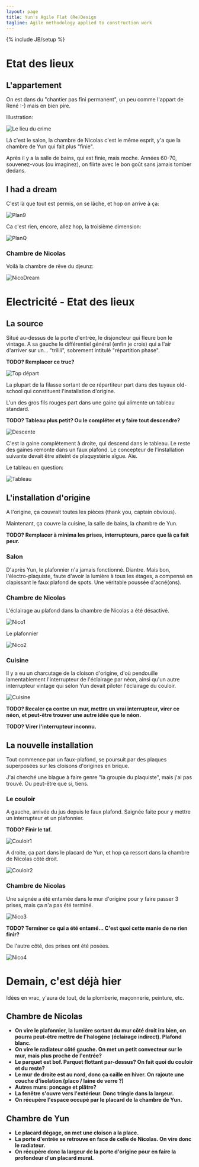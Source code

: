 ```yaml
---
layout: page
title: Yun's Agile Flat (Re)Design
tagline: Agile methodology applied to construction work
---
```

{% include JB/setup %}

# Etat des lieux

## L'appartement

On est dans du "chantier pas fini permanent", un peu comme l'appart de René :-) mais en bien pire.

Illustration:

![Le lieu du crime](appart.jpg)

Là c'est le salon, la chambre de Nicolas c'est le même esprit, y'a que la chambre de Yun qui fait plus "finie".

Après il y a la salle de bains, qui est finie, mais moche. Années 60-70, souvenez-vous (ou imaginez), on flirte avec le bon goût sans jamais tomber dedans.

## I had a dream

C'est là que tout est permis, on se lâche, et hop on arrive à ça:

![Plan9](schemaElecDone.png)

Ca c'est rien, encore, allez hop, la troisième dimension:

![PlanQ](yunHome.jpg)

### Chambre de Nicolas

Voilà la chambre de rêve du djeunz:

![NicoDream](nicodream.png)

# Electricité - Etat des lieux

## La source

Situé au-dessus de la porte d'entrée, le disjoncteur qui fleure bon le vintage. A sa gauche le différentiel général (enfin je crois) qui a l'air d'arriver sur un... "trilili", sobrement intitulé "répartition phase".

**TODO? Remplacer ce truc?**

![Top départ](depart.jpg)

La plupart de la filasse sortant de ce répartiteur part dans des tuyaux old-school qui constituent l'installation d'origine.

L'un des gros fils rouges part dans une gaine qui alimente un tableau standard.

**TODO? Tableau plus petit? Ou le compléter et y faire tout descendre?**

![Descente](secondaire.jpg)

C'est la gaine complètement à droite, qui descend dans le tableau. Le reste des gaines remonte dans un faux plafond. Le concepteur de l'installation suivante devait être atteint de plaquystérie aïgue. Aïe.

Le tableau en question:

![Tableau](tableau.png)

## L'installation d'origine

A l'origine, ça couvrait toutes les pièces (thank you, captain obvious).

Maintenant, ça couvre la cuisine, la salle de bains, la chambre de Yun.

**TODO? Remplacer à minima les prises, interrupteurs, parce que là ça fait peur.**

### Salon

D'après Yun, le plafonnier n'a jamais fonctionné. Diantre. Mais bon, l'électro-plaquiste, faute d'avoir la lumière à tous les étages, a compensé en clapissant le faux plafond de spots. Une véritable poussée d'acné(ons).

### Chambre de Nicolas

L'éclairage au plafond dans la chambre de Nicolas a été désactivé.

![Nico1](nico1.png)

Le plafonnier

![Nico2](nico2.jpg)

### Cuisine

Il y a eu un charcutage de la cloison d'origine, d'où pendouille lamentablement l'interrupteur de l'éclairage par néon, ainsi qu'un autre interrupteur vintage qui selon Yun devait piloter l'éclairage du couloir.

![Cuisine](cuisine.png)

**TODO? Recaler ça contre un mur, mettre un vrai interrupteur, virer ce néon, et peut-être trouver une autre idée que le néon.**

**TODO? Virer l'interrupteur inconnu.**

## La nouvelle installation

Tout commence par un faux-plafond, se poursuit par des plaques superposées sur les cloisons d'origines en brique.

J'ai cherché une blague à faire genre "la groupie du plaquiste", mais j'ai pas trouvé. Ou peut-être que si, tiens.

### Le couloir

A gauche, arrivée du jus depuis le faux plafond. Saignée faite pour y mettre un interrupteur et un plafonnier.

**TODO? Finir le taf.**

![Couloir1](couloir1.jpg)

A droite, ça part dans le placard de Yun, et hop ça ressort dans la chambre de Nicolas côté droit.

![Couloir2](couloir2.jpg)

### Chambre de Nicolas

Une saignée a été entamée dans le mur d'origine pour y faire passer 3 prises, mais ça n'a pas été terminé.

![Nico3](nico3.jpg)

**TODO? Terminer ce qui a été entamé... C'est quoi cette manie de ne rien finir?**

De l'autre côté, des prises ont été posées.

![Nico4](nico4.jpg)

# Demain, c'est déjà hier

Idées en vrac, y'aura de tout, de la plomberie, maçonnerie, peinture, etc.

## Chambre de Nicolas

- **On vire le plafonnier, la lumière sortant du mur côté droit ira bien, on pourra peut-être mettre de l'halogène (éclairage indirect). Plafond blanc.**
- **On vire le radiateur côté gauche. On met un petit convecteur sur le mur, mais plus proche de l'entrée?**
- **Le parquet est bof. Parquet flottant par-dessus? On fait quoi du couloir et du reste?**
- **Le mur de droite est au nord, donc ça caille en hiver. On rajoute une couche d'isolation (placo / laine de verre ?)**
- **Autres murs: ponçage et plâtre?**
- **La fenêtre s'ouvre vers l'extérieur. Donc tringle dans la largeur.**
- **On récupère l'espace occupé par le placard de la chambre de Yun.**

## Chambre de Yun

- **Le placard dégage, on met une cloison a la place.**
- **La porte d'entrée se retrouve en face de celle de Nicolas. On vire donc le radiateur.**
- **On récupère donc la largeur de la porte d'origine pour en faire la profondeur d'un placard mural.**
